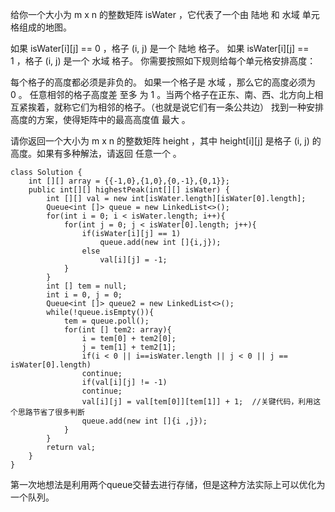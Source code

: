 给你一个大小为 m x n 的整数矩阵 isWater ，它代表了一个由 陆地 和 水域 单元格组成的地图。

如果 isWater[i][j] == 0 ，格子 (i, j) 是一个 陆地 格子。
如果 isWater[i][j] == 1 ，格子 (i, j) 是一个 水域 格子。
你需要按照如下规则给每个单元格安排高度：

每个格子的高度都必须是非负的。
如果一个格子是 水域 ，那么它的高度必须为 0 。
任意相邻的格子高度差 至多 为 1 。当两个格子在正东、南、西、北方向上相互紧挨着，就称它们为相邻的格子。（也就是说它们有一条公共边）
找到一种安排高度的方案，使得矩阵中的最高高度值 最大 。

请你返回一个大小为 m x n 的整数矩阵 height ，其中 height[i][j] 是格子 (i, j) 的高度。如果有多种解法，请返回 任意一个 。





```
class Solution {
    int [][] array = {{-1,0},{1,0},{0,-1},{0,1}};
    public int[][] highestPeak(int[][] isWater) {
        int [][] val = new int[isWater.length][isWater[0].length];
        Queue<int []> queue = new LinkedList<>();
        for(int i = 0; i < isWater.length; i++){
            for(int j = 0; j < isWater[0].length; j++){
                if(isWater[i][j] == 1)
                    queue.add(new int []{i,j});
                else
                    val[i][j] = -1;
            }
        }
        int [] tem = null;
        int i = 0, j = 0;
        Queue<int []> queue2 = new LinkedList<>();
        while(!queue.isEmpty()){
            tem = queue.poll();
            for(int [] tem2: array){
                i = tem[0] + tem2[0];
                j = tem[1] + tem2[1];
                if(i < 0 || i==isWater.length || j < 0 || j == isWater[0].length)
                continue;
                if(val[i][j] != -1)
                continue;
                val[i][j] = val[tem[0]][tem[1]] + 1;  //关键代码，利用这个思路节省了很多判断
                queue.add(new int []{i ,j});
            }
        }
        return val;
    }
}
```

第一次地想法是利用两个queue交替去进行存储，但是这种方法实际上可以优化为一个队列。
